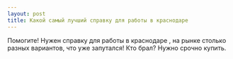 ```yaml
---
layout: post 
title: Какой самый лучший справку для работы в краснодаре 
--- 
```

Помогите! Нужен справку для работы в краснодаре , на рынке столько разных вариантов, что уже запутался! Кто брал? Нужно срочно купить.